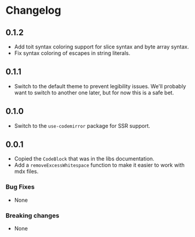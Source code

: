 # Changelog

## 0.1.2

- Add toit syntax coloring support for slice syntax and byte array syntax.
- Fix syntax coloring of escapes in string literals.

## 0.1.1

- Switch to the default theme to prevent legibility issues. We'll probably want
  to switch to another one later, but for now this is a safe bet.

## 0.1.0

- Switch to the `use-codemirror` package for SSR support.

## 0.0.1

- Copied the `CodeBlock` that was in the libs documentation.
- Add a `removeExcessWhitespace` function to make it easier to work with mdx
  files.

### Bug Fixes

- None

### Breaking changes

- None
